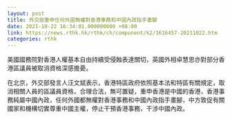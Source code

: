 ```yaml
---
layout: post
title: 外交部重申任何外國無權對香港事務和中國內政指手畫腳
date: 2021-10-22 16:34:01.000000000 +08:00
link: https://news.rthk.hk/rthk/ch/component/k2/1616457-20211022.htm
categories: rthk
---
```


美國國務院對香港人權基本自由持續受侵蝕表達關切，英國外相卓慧思亦對部分香港區議員被取消資格深感擔憂。

在北京，外交部發言人汪文斌表示，香港特區政府依照基本法和特區有關規定，取消相關人員的區議員資格，合理合法，無可置疑，重申香港是中國的香港，香港事務純屬中國內政，任何外國都無權對香港事務和中國內政指手畫腳，中方敦促有關國家和機構切實尊重中國主權，停止干預香港事務，干涉中國內政。
